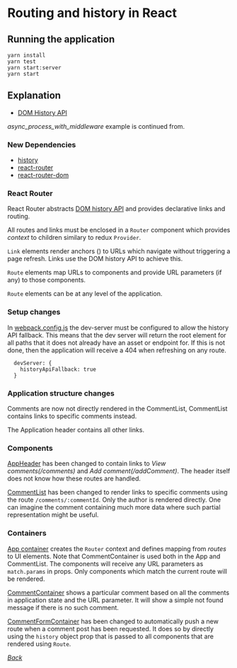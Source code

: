 # Routing and history in React

## Running the application

```
yarn install
yarn test
yarn start:server
yarn start
```

## Explanation

* [DOM History API](https://developer.mozilla.org/en-US/docs/Web/API/History_API)

_async_process_with_middleware_ example is continued from.

### New Dependencies

* [history](https://www.npmjs.com/package/history)
* [react-router](https://github.com/ReactTraining/react-router)
* [react-router-dom](https://github.com/ReactTraining/react-router/tree/master/packages/react-router-dom)

### React Router

React Router abstracts [DOM history
API](https://developer.mozilla.org/en-US/docs/Web/API/History_API) and provides
declarative links and routing.

All routes and links must be enclosed in a `Router` component which provides
_context_ to children similary to redux `Provider`.

`Link` elements render anchors (<a>) to URLs which navigate without triggering
a page refresh. Links use the DOM history API to achieve this.

`Route` elements map URLs to components and provide URL parameters (if any) to those components.

`Route` elements can be at any level of the application.

### Setup changes

In [webpack.config.js](../../webpack.config.js) the dev-server must be configured
to allow the history API fallback. This means that the dev server will return
the root element for all paths that it does not already have an asset or
endpoint for. If this is not done, then the application will receive a 404 when
refreshing on any route.

```
  devServer: {
    historyApiFallback: true
  }
```

### Application structure changes

Comments are now not directly rendered in the CommentList,
CommentList contains links to specific comments instead.

The Application header contains all other links.

### Components

[AppHeader](./components/AppHeader.js) has been changed to contain links to
_View comments(/comments)_ and _Add comment(/addComment)_. The header itself
does not know how these routes are handled.

[CommentList](./components/CommentList.js) has been changed to render links to
specific comments using the route `/comments/:commentId`. Only the author is
rendered directly. One can imagine the comment containing much more data where
such partial representation might be useful.

### Containers

[App container](./containers/App.js) creates the `Router` context and defines
mapping from _routes_ to UI elements. Note that CommentContainer is used both
in the App and CommentList. The components will receive any URL parameters as
`match.params` in props. Only components which match the current route will be
rendered.

[CommentContainer](./containers/CommentContainer.js) shows a particular comment
based on all the comments in application state and the URL parameter. It will
show a simple not found message if there is no such comment.

[CommentFormContainer](./containers/CommentFormContainer.js) has been changed
to automatically push a new route when a comment post has been requested. It
does so by directly using the `history` object prop that is passed to all components
that are rendered using `Route`.

[_Back_](../../README.md)
